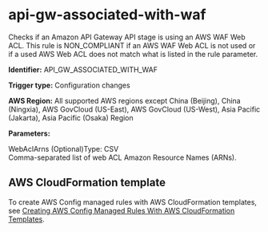 # api\-gw\-associated\-with\-waf<a name="api-gw-associated-with-waf"></a>

Checks if an Amazon API Gateway API stage is using an AWS WAF Web ACL\. This rule is NON\_COMPLIANT if an AWS WAF Web ACL is not used or if a used AWS Web ACL does not match what is listed in the rule parameter\. 

**Identifier:** API\_GW\_ASSOCIATED\_WITH\_WAF

**Trigger type:** Configuration changes

**AWS Region:** All supported AWS regions except China \(Beijing\), China \(Ningxia\), AWS GovCloud \(US\-East\), AWS GovCloud \(US\-West\), Asia Pacific \(Jakarta\), Asia Pacific \(Osaka\) Region

**Parameters:**

WebAclArns \(Optional\)Type: CSV  
Comma\-separated list of web ACL Amazon Resource Names \(ARNs\)\.

## AWS CloudFormation template<a name="w76aac11c31c17b7c13c15"></a>

To create AWS Config managed rules with AWS CloudFormation templates, see [Creating AWS Config Managed Rules With AWS CloudFormation Templates](aws-config-managed-rules-cloudformation-templates.md)\.